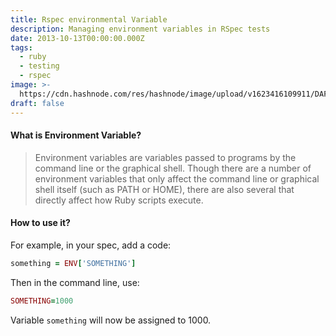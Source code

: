 ```yaml
---
title: Rspec environmental Variable
description: Managing environment variables in RSpec tests
date: 2013-10-13T00:00:00.000Z
tags:
  - ruby
  - testing
  - rspec
image: >-
  https://cdn.hashnode.com/res/hashnode/image/upload/v1623416109911/DAFpo-cNa.png
draft: false
---
```


#### What is Environment Variable?
> Environment variables are variables passed to programs by the command line or the graphical shell. Though there are a number of environment variables that only affect the command line or graphical shell itself (such as PATH or HOME), there are also several that directly affect how Ruby scripts execute.

#### How to use it?
For example, in your spec, add a code:

```ruby
something = ENV['SOMETHING']
```

Then in the command line, use:

```ruby
SOMETHING=1000
```

Variable `something` will now be assigned to 1000.
